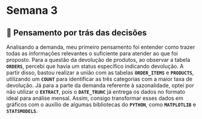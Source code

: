 # Semana 3

## 👀 Pensamento por trás das decisões

Analisando a demanda, meu primeiro pensamento foi entender como trazer todas as informações relevantes o suficiente para atender ao que foi proposto. 
Para a questão da devolução de produtos, ao observar a tabela **`ORDERS`**, percebi que havia um status específico indicando devolução. A partir disso, bastou realizar a união com as tabelas **`ORDER_ITEMS`** e **`PRODUCTS`**, utilizando um **`COUNT`** para identificar as três categorias com a maior taxa de devolução.
Já para a parte da demanda referente à sazonalidade, optei por não utilizar o **`EXTRACT`**, pois o **`DATE_TRUNC`** já entrega os dados no formato ideal para análise mensal. Assim, consigo transformar esses dados em gráficos com o auxílio de algumas bibliotecas do **`PYTHON`**, como **`MATPLOTLIB`** e **`STATSMODELS`**.
